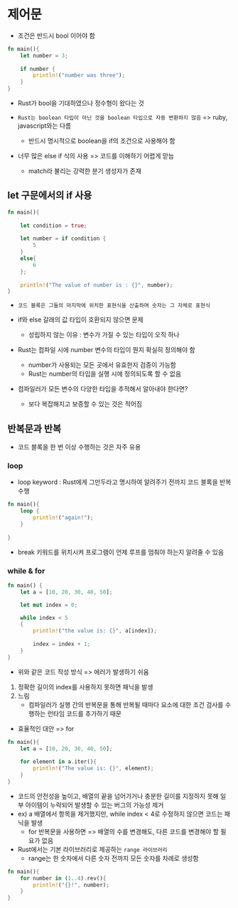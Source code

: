 # 제어문 

- 조건은 반드시 bool 이어야 함 
```rust
fn main(){
    let number = 3;
    
    if number {
        println!("number was three");
    }
}
```
- Rust가 bool을 기대하였으나 정수형이 왔다는 것 
- `Rust는 boolean 타입이 아닌 것을 boolean 타입으로 자동 변환하지 않음` => ruby, javascript와는 다름 
    - 반드시 명시적으로 boolean을 if의 조건으로 사용해야 함 
    
- 너무 많은 else if 식의 사용 => 코드를 이해하기 어렵게 맏늠 
  - match라 불리는 강력한 분기 생성자가 존재 
    
## let 구문에서의 if 사용 
```rust
fn main(){
    
    let condition = true;
    
    let number = if condition {
        5
    }
    else{
        6
    };
    
    println!("The value of number is : {}", number);
}
```
- `코드 블록은 그들의 마지막에 위치한 표현식을 산출하며 숫자는 그 자체로 표현식`

- if와 else 갈래의 값 타입이 호환되지 않으면 문제 
  - 성립하지 않는 이유 : 변수가 가질 수 있는 타입이 오직 하나
- Rust는 컴파일 시에 number 변수의 타입이 뭔지 확실히 정의해야 함  
    - number가 사용되는 모든 곳에서 유효한지 검증이 가능함 
    - Rust는 number의 타입을 실행 시에 정의되도록 할 수 없음
- 컴파일러가 모든 변수의 다양한 타입을 추적해서 알아내야 한다면?
    - 보다 복잡해지고 보증할 수 있는 것은 적어짐 
    
## 반복문과 반복 
- 코드 블록을 한 번 이상 수행하는 것은 자주 유용 

### loop
- loop keyword : Rust에게 그만두라고 명시하여 알려주기 전까지 코드 블록을 반복 수행
```rust
fn main(){
    loop {
        println!("again!");
    }
    
}
```
- break 키워드를 위치시켜 프로그램이 언제 루프를 멈춰야 하는지 알려줄 수 있음 

### while & for
```rust
fn main() {
    let a = [10, 20, 30, 40, 50];

    let mut index = 0;

    while index < 5
    {
        println!("the value is: {}", a[index]);
        
        index = index + 1;
    }
}
```
- 위와 같은 코드 작성 방식 => 에러가 발생하기 쉬움 
1. 정확한 길이의 index를 사용하지 못하면 패닉을 발생 
2. 느림 
   - 컴파일러가 실행 간의 반복문을 통해 반복될 때마다 요소에 대한 조건 검사를 수행하는 런타임 코드를 추가하기 때문
    
- 효율적인 대안 => for
```rust
fn main(){
    let a = [10, 20, 30, 40, 50];
    
    for element in a.iter(){
        println!("The value is: {}", element);
    }
}
```
- 코드의 안전성을 높이고, 배열의 끝을 넘어가거나 충분한 길이를 지정하지 못해 일부 아이템이 누락되어 발생할 수 있는 버그의 가능성 제거 
- ex) a 배열에서 항목을 제거했지만, while index < 4로 수정하지 않으면 코드는 패닉을 발생 
    - for 반복문을 사용하면 => 배열의 수를 변경해도, 다른 코드를 변경해야 할 필요가 없음
- Rust에서는 기본 라이브러리로 제공하는 `range 라이브러리`
  - range는 한 숫자에서 다른 숫자 전까지 모든 숫자를 차례로 생성함
```rust
fn main(){
    for number in (1..4).rev(){
        println!("{}!", number);
    }
}
```